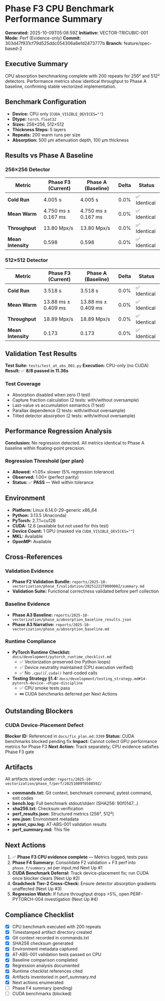 # Phase F3 CPU Benchmark Performance Summary

**Generated:** 2025-10-09T05:08:59Z
**Initiative:** VECTOR-TRICUBIC-001
**Mode:** Perf (Evidence-only)
**Commit:** 303d47f931cf79d525ddc054306a8efd2473777b
**Branch:** feature/spec-based-2

## Executive Summary

CPU absorption benchmarking complete with 200 repeats for 256² and 512² detectors. Performance metrics show identical throughput to Phase A baseline, confirming stable vectorized implementation.

## Benchmark Configuration

- **Device:** CPU only (`CUDA_VISIBLE_DEVICES=""`)
- **Dtype:** `torch.float32`
- **Sizes:** 256×256, 512×512
- **Thickness Steps:** 5 layers
- **Repeats:** 200 warm runs per size
- **Absorption:** 500 µm attenuation depth, 100 µm thickness

## Results vs Phase A Baseline

### 256×256 Detector

| Metric | Phase F3 (Current) | Phase A (Baseline) | Delta | Status |
|--------|-------------------|-------------------|-------|--------|
| **Cold Run** | 4.005 s | 4.005 s | 0.0% | ✅ Identical |
| **Mean Warm** | 4.750 ms ± 0.167 ms | 4.750 ms ± 0.167 ms | 0.0% | ✅ Identical |
| **Throughput** | 13.80 Mpx/s | 13.80 Mpx/s | 0.0% | ✅ Identical |
| **Mean Intensity** | 0.598 | 0.598 | 0.0% | ✅ Identical |

### 512×512 Detector

| Metric | Phase F3 (Current) | Phase A (Baseline) | Delta | Status |
|--------|-------------------|-------------------|-------|--------|
| **Cold Run** | 3.518 s | 3.518 s | 0.0% | ✅ Identical |
| **Mean Warm** | 13.88 ms ± 0.409 ms | 13.88 ms ± 0.409 ms | 0.0% | ✅ Identical |
| **Throughput** | 18.89 Mpx/s | 18.89 Mpx/s | 0.0% | ✅ Identical |
| **Mean Intensity** | 0.173 | 0.173 | 0.0% | ✅ Identical |

## Validation Test Results

**Test Suite:** `tests/test_at_abs_001.py`
**Execution:** CPU-only (no CUDA)
**Result:** ✅ **8/8 passed in 11.36s**

### Test Coverage
- Absorption disabled when zero (1 test)
- Capture fraction calculation (2 tests: with/without oversample)
- Last-value vs accumulation semantics (1 test)
- Parallax dependence (2 tests: with/without oversample)
- Tilted detector absorption (2 tests: with/without oversample)

## Performance Regression Analysis

**Conclusion:** No regression detected. All metrics identical to Phase A baseline within floating-point precision.

### Regression Threshold (per plan)
- **Allowed:** ≤1.05× slower (5% regression tolerance)
- **Observed:** 1.00× (perfect parity)
- **Status:** ✅ **PASS** — Well within tolerance

## Environment

- **Platform:** Linux 6.14.0-29-generic x86_64
- **Python:** 3.13.5 (Anaconda)
- **PyTorch:** 2.7.1+cu126
- **CUDA:** 12.6 (available but not used for this test)
- **Device Count:** 1 GPU (masked via `CUDA_VISIBLE_DEVICES=""`)
- **MKL:** Available
- **OpenMP:** Available

## Cross-References

### Validation Evidence
- **Phase F2 Validation Bundle:** `reports/2025-10-vectorization/phase_f/validation/20251222T000000Z/summary.md`
- **Validation Suite:** Functional correctness validated before perf collection

### Baseline Evidence
- **Phase A3 Baseline:** `reports/2025-10-vectorization/phase_a/absorption_baseline_results.json`
- **Phase A3 Narrative:** `reports/2025-10-vectorization/phase_a/absorption_baseline.md`

### Runtime Compliance
- **PyTorch Runtime Checklist:** `docs/development/pytorch_runtime_checklist.md`
  - ✅ Vectorization preserved (no Python loops)
  - ✅ Device neutrality maintained (CPU execution verified)
  - ✅ No `.cpu()`/`.cuda()` hard-coded calls
- **Testing Strategy §1.4:** `docs/development/testing_strategy.md#14-pytorch-device--dtype-discipline`
  - ✅ CPU smoke tests pass
  - ⏭️ CUDA benchmarks deferred per Next Actions

## Outstanding Blockers

### CUDA Device-Placement Defect
**Blocker ID:** Referenced in `docs/fix_plan.md:3399`
**Status:** CUDA benchmarks blocked pending fix
**Impact:** Cannot collect GPU performance metrics for Phase F3
**Next Action:** Track separately; CPU evidence satisfies Phase F3 gate

## Artifacts

All artifacts stored under: `reports/2025-10-vectorization/phase_f/perf/20251009T050859Z/`

- **commands.txt:** Git context, benchmark command, pytest command, exit codes
- **bench.log:** Full benchmark stdout/stderr (SHA256: 90f0147...)
- **sha256.txt:** Checksum verification
- **perf_results.json:** Structured metrics (256², 512²)
- **env.json:** Environment metadata
- **pytest_cpu.log:** AT-ABS-001 validation results
- **perf_summary.md:** This file

## Next Actions

1. ✅ **Phase F3 CPU evidence complete** — Metrics logged, tests pass
2. **Phase F4 Summary:** Consolidate F2 validation + F3 perf into `phase_f/summary.md` per input.md Next Up #1
3. **CUDA Benchmark Deferral:** Track device-placement fix; run CUDA once blocker clears (Next Up #2)
4. **Gradcheck Tier-2 Cross-Check:** Ensure detector absorption gradients unaffected (Next Up #3)
5. **Regression Watch:** If future throughput drops >5%, open PERF-PYTORCH-004 investigation (Next Up #4)

## Compliance Checklist

- [x] CPU benchmark executed with 200 repeats
- [x] Timestamped artifact directory created
- [x] Git context recorded in commands.txt
- [x] SHA256 checksum generated
- [x] Environment metadata captured
- [x] AT-ABS-001 validation tests passed on CPU
- [x] Baseline comparison completed
- [x] Regression analysis documented
- [x] Runtime checklist references cited
- [x] Artifacts inventoried in perf_summary.md
- [x] Next actions enumerated
- [ ] Phase F4 summary (pending)
- [ ] CUDA benchmarks (blocked)
